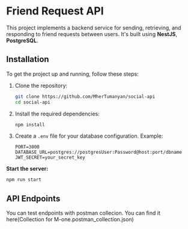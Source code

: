 # Friend Request API

This project implements a backend service for sending, retrieving, and responding to friend requests between users. It's built using **NestJS**, **PostgreSQL**.


## Installation

To get the project up and running, follow these steps:

1. Clone the repository:
   ```bash
   git clone https://github.com/MherTumanyan/social-api
   cd social-api
   ```

2. Install the required dependencies:
   ```bash
   npm install
   ```

3. Create a `.env` file for your database configuration. Example:
   ```env
   PORT=3000
   DATABASE_URL=postgres://postgresUser:Password@host:port/dbname
   JWT_SECRET=your_secret_key
   ```

 **Start the server:**
   
   ```bash
   npm run start
   ```

## API Endpoints
You can test endpoints with postman collecion. You can find it here(Collection for M-one.postman_collection.json)

